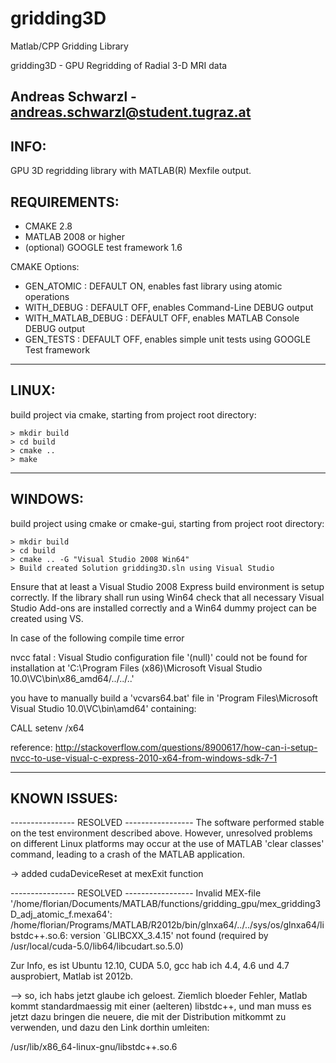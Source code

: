 gridding3D
==========

Matlab/CPP Gridding Library

gridding3D - GPU Regridding of Radial 3-D MRI data

Andreas Schwarzl - andreas.schwarzl@student.tugraz.at
-------------------------------------------------------------------------------
INFO:
-------------------------------------------------------------------------------
GPU 3D regridding library with MATLAB(R) Mexfile output.

REQUIREMENTS:
-------------------------------------------------------------------------------

- CMAKE 2.8
- MATLAB 2008 or higher
- (optional) GOOGLE test framework 1.6

CMAKE Options:

- GEN_ATOMIC        : DEFAULT ON, enables fast library using atomic operations
- WITH_DEBUG        : DEFAULT OFF, enables Command-Line DEBUG output
- WITH_MATLAB_DEBUG : DEFAULT OFF, enables MATLAB Console DEBUG output
- GEN_TESTS         : DEFAULT OFF, enables simple unit tests using GOOGLE Test framework

-------------------------------------------------------------------------------
LINUX:
-------------------------------------------------------------------------------

build project via cmake, starting from project root directory:

    > mkdir build
    > cd build
    > cmake ..
	> make
	
-------------------------------------------------------------------------------
WINDOWS:
-------------------------------------------------------------------------------
build project using cmake or cmake-gui, starting from project root directory:

    > mkdir build 
	> cd build
	> cmake .. -G "Visual Studio 2008 Win64" 
    > Build created Solution gridding3D.sln using Visual Studio

Ensure that at least a Visual Studio 2008 Express build environment is setup correctly.
If the library shall run using Win64 check that all necessary Visual Studio Add-ons are
installed correctly and a Win64 dummy project can be created using VS.

In case of the following compile time error

nvcc fatal   : Visual Studio configuration file '(null)' could not be found for installation at 'C:\Program Files (x86)\Microsoft Visual Studio 10.0\VC\bin\x86_amd64/../../..'

you have to manually build a 'vcvars64.bat' file in 'Program Files\Microsoft Visual Studio 10.0\VC\bin\amd64' containing: 

CALL setenv /x64

reference: http://stackoverflow.com/questions/8900617/how-can-i-setup-nvcc-to-use-visual-c-express-2010-x64-from-windows-sdk-7-1

-------------------------------------------------------------------------------
KNOWN ISSUES:
-------------------------------------------------------------------------------
---------------- RESOLVED -----------------
The software performed stable on the test environment described above. 
However, unresolved problems on different Linux platforms may occur at the use 
of MATLAB 'clear classes' command, leading to a crash of the MATLAB application. 

-> added cudaDeviceReset at mexExit function

----------------  RESOLVED  -----------------
Invalid MEX-file
'/home/florian/Documents/MATLAB/functions/gridding_gpu/mex_gridding3D_adj_atomic_f.mexa64':
/home/florian/Programs/MATLAB/R2012b/bin/glnxa64/../../sys/os/glnxa64/libstdc++.so.6: 
version `GLIBCXX_3.4.15' not found (required by
/usr/local/cuda-5.0/lib64/libcudart.so.5.0)

Zur Info, es ist Ubuntu 12.10, CUDA 5.0, gcc hab ich 4.4, 4.6 und 4.7 ausprobiert, Matlab ist 2012b.

--> so, ich habs jetzt glaube ich geloest. Ziemlich bloeder Fehler, Matlab kommt standardmaessig mit einer (aelteren) libstdc++, und man muss es jetzt dazu bringen die neuere, die mit der Distribution mitkommt zu verwenden, und dazu den Link dorthin umleiten: 

/usr/lib/x86_64-linux-gnu/libstdc++.so.6

